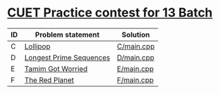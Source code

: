 # [CUET Practice contest for 13 Batch](http://www.lightoj.com/practice_contest_problemset.php?contest_id=722)

| ID | Problem statement                                                                                           | Solution                 |
|----|-------------------------------------------------------------------------------------------------------------|--------------------------|
| C  | [Lollipop](http://www.lightoj.com/practice_contest_showproblem.php?contest_id=722&problem=C)                | [C/main.cpp](C/main.cpp) |
| D  | [Longest Prime Sequences](http://www.lightoj.com/practice_contest_showproblem.php?contest_id=722&problem=D) | [D/main.cpp](D/main.cpp) |
| E  | [Tamim Got Worried](http://www.lightoj.com/practice_contest_showproblem.php?contest_id=722&problem=E)       | [E/main.cpp](E/main.cpp) |
| F  | [The Red Planet](http://www.lightoj.com/practice_contest_showproblem.php?contest_id=722&problem=F)          | [F/main.cpp](F/main.cpp) |

